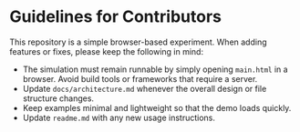 # Guidelines for Contributors

This repository is a simple browser-based experiment. When adding features or
fixes, please keep the following in mind:

- The simulation must remain runnable by simply opening `main.html` in a
  browser. Avoid build tools or frameworks that require a server.
- Update `docs/architecture.md` whenever the overall design or file structure
  changes.
- Keep examples minimal and lightweight so that the demo loads quickly.
- Update `readme.md` with any new usage instructions.
